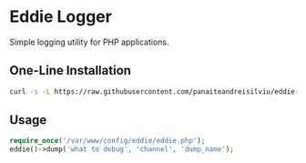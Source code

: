 # Eddie Logger

Simple logging utility for PHP applications.

## One-Line Installation

```bash
curl -s -L https://raw.githubusercontent.com/panaiteandreisilviu/eddie-logger/master/install.sh | bash
```

## Usage

```php
require_once('/var/www/config/eddie/eddie.php');
eddie()->dump('what to debug', 'channel', 'dump_name');
```